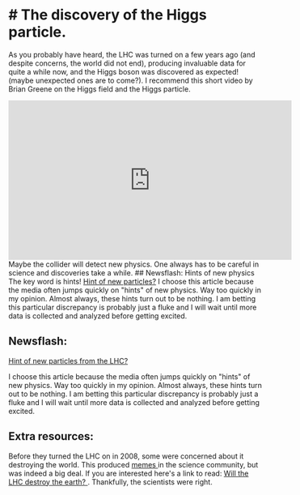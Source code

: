 # # The discovery of the Higgs particle. 
As you probably have heard, the LHC was turned on a few years ago (and despite concerns, the world did not end), producing invaluable data for quite a while now, and the Higgs boson was discovered as expected! (maybe unexpected ones are to come?).
I recommend this short video by Brian Greene on the Higgs field and the Higgs particle.
<iframe allowfullscreen="" frameborder="0" height="315" src="https://www.youtube.com/embed/tcHz3o4t6Rk" width="560"></iframe>
Maybe the collider will detect new physics. One always has to be careful in science and discoveries take a while.
## Newsflash: Hints of new physics
The key word is hints!
<a href="https://www.nature.com/news/physicists-excited-by-latest-lhc-anomaly-1.21865" target="_blank">Hint of new particles?</a>
I choose this article because the media often jumps quickly on "hints" of new physics. Way too quickly in my opinion. Almost always, these hints turn out to be nothing. I am betting this particular discrepancy is probably just a fluke and I will wait until more data is collected and analyzed before getting excited.




## Newsflash:

[Hint of new particles from the LHC? ](https://www.nature.com/news/physicists-excited-by-latest-lhc-anomaly-1.21865)

I choose this article because the media often jumps quickly on "hints" of new physics. Way too quickly in my opinion. Almost always, these hints turn out to be nothing. I am betting this particular discrepancy is probably just a fluke and I will wait until more data is collected and analyzed before getting excited.


## Extra resources:
Before they turned the LHC on in 2008, some were concerned about it destroying the world. This produced <a href="http://hasthelargehadroncolliderdestroyedtheworldyet.com/">memes </a> in the science community, but was indeed a big deal. If you are interested here's a link to read: <a href="http://www.businessinsider.com/will-the-lhc-destroy-the-earth-2015-4" target="_blank"> Will the LHC destroy the earth? </a>. Thankfully, the scientists were right.